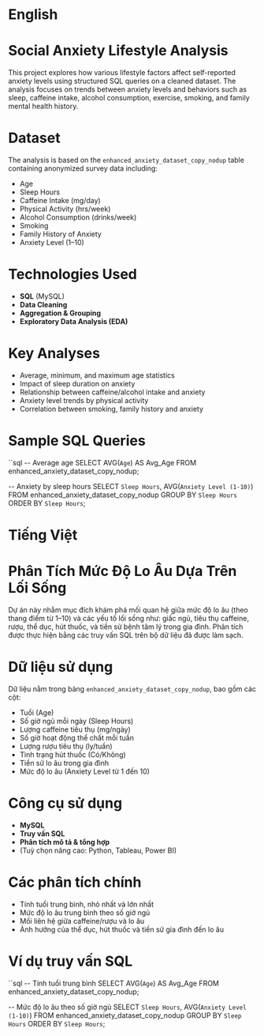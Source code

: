 # English
# Social Anxiety Lifestyle Analysis

This project explores how various lifestyle factors affect self-reported anxiety levels using structured SQL queries on a cleaned dataset. The analysis focuses on trends between anxiety levels and behaviors such as sleep, caffeine intake, alcohol consumption, exercise, smoking, and family mental health history.

# Dataset
The analysis is based on the `enhanced_anxiety_dataset_copy_nodup` table containing anonymized survey data including:
- Age
- Sleep Hours
- Caffeine Intake (mg/day)
- Physical Activity (hrs/week)
- Alcohol Consumption (drinks/week)
- Smoking
- Family History of Anxiety
- Anxiety Level (1–10)

# Technologies Used
- **SQL** (MySQL)
- **Data Cleaning**
- **Aggregation & Grouping**
- **Exploratory Data Analysis (EDA)**

# Key Analyses
- Average, minimum, and maximum age statistics
- Impact of sleep duration on anxiety
- Relationship between caffeine/alcohol intake and anxiety
- Anxiety level trends by physical activity
- Correlation between smoking, family history and anxiety

# Sample SQL Queries
``sql
-- Average age
SELECT AVG(`Age`) AS Avg_Age FROM enhanced_anxiety_dataset_copy_nodup;

-- Anxiety by sleep hours
SELECT `Sleep Hours`, AVG(`Anxiety Level (1-10)`)
FROM enhanced_anxiety_dataset_copy_nodup
GROUP BY `Sleep Hours`
ORDER BY `Sleep Hours`;


# Tiếng Việt
# Phân Tích Mức Độ Lo Âu Dựa Trên Lối Sống

Dự án này nhằm mục đích khám phá mối quan hệ giữa mức độ lo âu (theo thang điểm từ 1–10) và các yếu tố lối sống như: giấc ngủ, tiêu thụ caffeine, rượu, thể dục, hút thuốc, và tiền sử bệnh tâm lý trong gia đình. Phân tích được thực hiện bằng các truy vấn SQL trên bộ dữ liệu đã được làm sạch.

# Dữ liệu sử dụng
Dữ liệu nằm trong bảng `enhanced_anxiety_dataset_copy_nodup`, bao gồm các cột:
- Tuổi (Age)
- Số giờ ngủ mỗi ngày (Sleep Hours)
- Lượng caffeine tiêu thụ (mg/ngày)
- Số giờ hoạt động thể chất mỗi tuần
- Lượng rượu tiêu thụ (ly/tuần)
- Tình trạng hút thuốc (Có/Không)
- Tiền sử lo âu trong gia đình
- Mức độ lo âu (Anxiety Level từ 1 đến 10)

# Công cụ sử dụng
- **MySQL**
- **Truy vấn SQL**
- **Phân tích mô tả & tổng hợp**
- (Tuỳ chọn nâng cao: Python, Tableau, Power BI)

# Các phân tích chính
- Tính tuổi trung bình, nhỏ nhất và lớn nhất
- Mức độ lo âu trung bình theo số giờ ngủ
- Mối liên hệ giữa caffeine/rượu và lo âu
- Ảnh hưởng của thể dục, hút thuốc và tiền sử gia đình đến lo âu

# Ví dụ truy vấn SQL
``sql
-- Tính tuổi trung bình
SELECT AVG(`Age`) AS Avg_Age FROM enhanced_anxiety_dataset_copy_nodup;

-- Mức độ lo âu theo số giờ ngủ
SELECT `Sleep Hours`, AVG(`Anxiety Level (1-10)`)
FROM enhanced_anxiety_dataset_copy_nodup
GROUP BY `Sleep Hours`
ORDER BY `Sleep Hours`;
